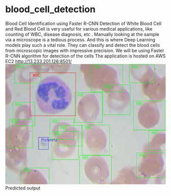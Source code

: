# blood_cell_detection
Blood Cell Identification using Faster R-CNN
Detection of White Blood Cell and Red Blood Cell is very useful for various medical applications, like counting of WBC, disease diagnosis, etc . Manually looking at the sample via a microscope is a tedious process. And this is where Deep Learning models play such a vital role.
They can classify and detect the blood cells from microscopic images with impressive precision.
We will be using Faster R-CNN algorithm for detection of the cells
The application is hosted on AWS EC2 http://13.233.201.126:8501/
![alt text](https://github.com/razerspeed/blood_cell_detection/blob/main/example.jpg?raw=true)
Predicted output
